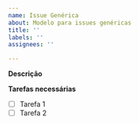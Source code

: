 ```yaml
---
name: Issue Genérica
about: Modelo para issues genéricas
title: ''
labels: ''
assignees: ''

---
```


**Descrição**
<!-- Uma breve descrição do que se trata a issue -->

**Tarefas necessárias**
<!-- Liste as tarefas que precisam ser cumpridas para a issue ser considerada pronta -->
- [ ] Tarefa 1
- [ ] Tarefa 2
